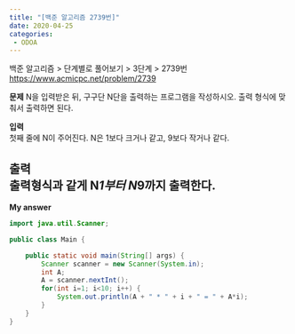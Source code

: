 ```yaml
---
title: "[백준 알고리즘 2739번]"
date: 2020-04-25
categories: 
 - ODOA
---
```

백준 알고리즘 > 단계별로 풀어보기 > 3단계 > 2739번  
<a href="https://www.acmicpc.net/problem/2739">https://www.acmicpc.net/problem/2739</a>  

**문제**
N을 입력받은 뒤, 구구단 N단을 출력하는 프로그램을 작성하시오. 출력 형식에 맞춰서 출력하면 된다.

**입력**  
첫째 줄에 N이 주어진다. N은 1보다 크거나 같고, 9보다 작거나 같다.

**출력**  
출력형식과 같게 N*1부터 N*9까지 출력한다.
---

**My answer**  


```java
import java.util.Scanner;

public class Main {

	public static void main(String[] args) {
		Scanner scanner = new Scanner(System.in);
		int A;
		A = scanner.nextInt();
		for(int i=1; i<10; i++) {
			System.out.println(A + " * " + i + " = " + A*i);
		}
	}
}
```



